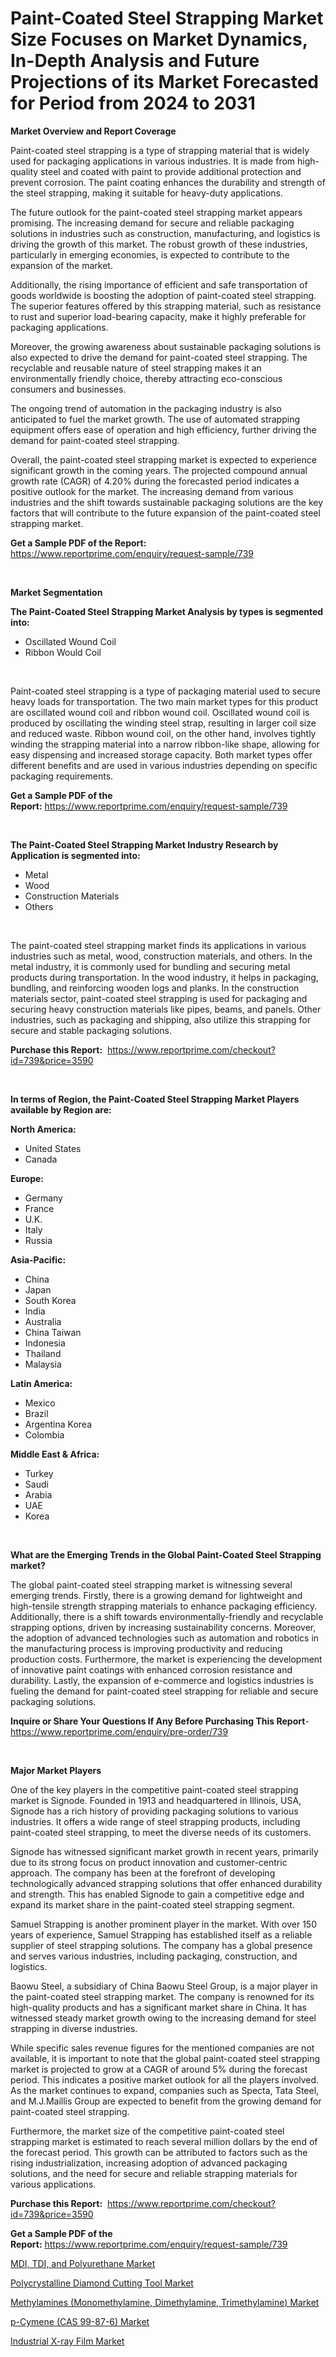 <p><h1>Paint-Coated Steel Strapping Market Size Focuses on Market Dynamics, In-Depth Analysis and Future Projections of its Market Forecasted for Period from 2024 to 2031</h1></p><p><strong>Market Overview and Report Coverage</strong></p>
<p><p>Paint-coated steel strapping is a type of strapping material that is widely used for packaging applications in various industries. It is made from high-quality steel and coated with paint to provide additional protection and prevent corrosion. The paint coating enhances the durability and strength of the steel strapping, making it suitable for heavy-duty applications.</p><p>The future outlook for the paint-coated steel strapping market appears promising. The increasing demand for secure and reliable packaging solutions in industries such as construction, manufacturing, and logistics is driving the growth of this market. The robust growth of these industries, particularly in emerging economies, is expected to contribute to the expansion of the market.</p><p>Additionally, the rising importance of efficient and safe transportation of goods worldwide is boosting the adoption of paint-coated steel strapping. The superior features offered by this strapping material, such as resistance to rust and superior load-bearing capacity, make it highly preferable for packaging applications.</p><p>Moreover, the growing awareness about sustainable packaging solutions is also expected to drive the demand for paint-coated steel strapping. The recyclable and reusable nature of steel strapping makes it an environmentally friendly choice, thereby attracting eco-conscious consumers and businesses.</p><p>The ongoing trend of automation in the packaging industry is also anticipated to fuel the market growth. The use of automated strapping equipment offers ease of operation and high efficiency, further driving the demand for paint-coated steel strapping.</p><p>Overall, the paint-coated steel strapping market is expected to experience significant growth in the coming years. The projected compound annual growth rate (CAGR) of 4.20% during the forecasted period indicates a positive outlook for the market. The increasing demand from various industries and the shift towards sustainable packaging solutions are the key factors that will contribute to the future expansion of the paint-coated steel strapping market.</p></p>
<p><strong>Get a Sample PDF of the Report:</strong> <a href="https://www.reportprime.com/enquiry/request-sample/739">https://www.reportprime.com/enquiry/request-sample/739</a></p>
<p>&nbsp;</p>
<p><strong>Market Segmentation</strong></p>
<p><strong>The Paint-Coated Steel Strapping Market Analysis by types is segmented into:</strong></p>
<p><ul><li>Oscillated Wound Coil</li><li>Ribbon Would Coil</li></ul></p>
<p>&nbsp;</p>
<p><p>Paint-coated steel strapping is a type of packaging material used to secure heavy loads for transportation. The two main market types for this product are oscillated wound coil and ribbon wound coil. Oscillated wound coil is produced by oscillating the winding steel strap, resulting in larger coil size and reduced waste. Ribbon wound coil, on the other hand, involves tightly winding the strapping material into a narrow ribbon-like shape, allowing for easy dispensing and increased storage capacity. Both market types offer different benefits and are used in various industries depending on specific packaging requirements.</p></p>
<p><strong>Get a Sample PDF of the Report:</strong>&nbsp;<a href="https://www.reportprime.com/enquiry/request-sample/739">https://www.reportprime.com/enquiry/request-sample/739</a></p>
<p>&nbsp;</p>
<p><strong>The Paint-Coated Steel Strapping Market Industry Research by Application is segmented into:</strong></p>
<p><ul><li>Metal</li><li>Wood</li><li>Construction Materials</li><li>Others</li></ul></p>
<p>&nbsp;</p>
<p><p>The paint-coated steel strapping market finds its applications in various industries such as metal, wood, construction materials, and others. In the metal industry, it is commonly used for bundling and securing metal products during transportation. In the wood industry, it helps in packaging, bundling, and reinforcing wooden logs and planks. In the construction materials sector, paint-coated steel strapping is used for packaging and securing heavy construction materials like pipes, beams, and panels. Other industries, such as packaging and shipping, also utilize this strapping for secure and stable packaging solutions.</p></p>
<p><strong>Purchase this Report:</strong>&nbsp; <a href="https://www.reportprime.com/checkout?id=739&price=3590">https://www.reportprime.com/checkout?id=739&price=3590</a></p>
<p>&nbsp;</p>
<p><strong>In terms of Region, the Paint-Coated Steel Strapping Market Players available by Region are:</strong></p>
<p>
    <p> <strong> North America: </strong>
        <ul>
            <li>United States</li>
            <li>Canada</li>
        </ul>
        </p> 
    <p> <strong> Europe: </strong>
        <ul>
            <li>Germany</li>
            <li>France</li>
            <li>U.K.</li>
            <li>Italy</li>
            <li>Russia</li>
        </ul>
        </p> 
    <p> <strong> Asia-Pacific: </strong>
        <ul>
            <li>China</li>
            <li>Japan</li>
            <li>South Korea</li>
            <li>India</li>
            <li>Australia</li>
            <li>China Taiwan</li>
            <li>Indonesia</li>
            <li>Thailand</li>
            <li>Malaysia</li>
        </ul>
        </p> 
    <p> <strong> Latin America: </strong>
        <ul>
            <li>Mexico</li>
            <li>Brazil</li>
            <li>Argentina Korea</li>
            <li>Colombia</li>
        </ul>
        </p> 
    <p> <strong> Middle East & Africa: </strong>
        <ul>
            <li>Turkey</li>
            <li>Saudi</li>
            <li>Arabia</li>
            <li>UAE</li>
            <li>Korea</li>
        </ul>
    </p>
    </p>
<p>&nbsp;</p>
<p><strong>What are the Emerging Trends in the Global Paint-Coated Steel Strapping market?</strong></p>
<p><p>The global paint-coated steel strapping market is witnessing several emerging trends. Firstly, there is a growing demand for lightweight and high-tensile strength strapping materials to enhance packaging efficiency. Additionally, there is a shift towards environmentally-friendly and recyclable strapping options, driven by increasing sustainability concerns. Moreover, the adoption of advanced technologies such as automation and robotics in the manufacturing process is improving productivity and reducing production costs. Furthermore, the market is experiencing the development of innovative paint coatings with enhanced corrosion resistance and durability. Lastly, the expansion of e-commerce and logistics industries is fueling the demand for paint-coated steel strapping for reliable and secure packaging solutions.</p></p>
<p><strong>Inquire or Share Your Questions If Any Before Purchasing This Report</strong>- <a href="https://www.reportprime.com/enquiry/pre-order/739">https://www.reportprime.com/enquiry/pre-order/739</a></p>
<p>&nbsp;</p>
<p><strong>Major Market Players</strong></p>
<p><p>One of the key players in the competitive paint-coated steel strapping market is Signode. Founded in 1913 and headquartered in Illinois, USA, Signode has a rich history of providing packaging solutions to various industries. It offers a wide range of steel strapping products, including paint-coated steel strapping, to meet the diverse needs of its customers. </p><p>Signode has witnessed significant market growth in recent years, primarily due to its strong focus on product innovation and customer-centric approach. The company has been at the forefront of developing technologically advanced strapping solutions that offer enhanced durability and strength. This has enabled Signode to gain a competitive edge and expand its market share in the paint-coated steel strapping segment. </p><p>Samuel Strapping is another prominent player in the market. With over 150 years of experience, Samuel Strapping has established itself as a reliable supplier of steel strapping solutions. The company has a global presence and serves various industries, including packaging, construction, and logistics. </p><p>Baowu Steel, a subsidiary of China Baowu Steel Group, is a major player in the paint-coated steel strapping market. The company is renowned for its high-quality products and has a significant market share in China. It has witnessed steady market growth owing to the increasing demand for steel strapping in diverse industries. </p><p>While specific sales revenue figures for the mentioned companies are not available, it is important to note that the global paint-coated steel strapping market is projected to grow at a CAGR of around 5% during the forecast period. This indicates a positive market outlook for all the players involved. As the market continues to expand, companies such as Specta, Tata Steel, and M.J.Maillis Group are expected to benefit from the growing demand for paint-coated steel strapping.</p><p>Furthermore, the market size of the competitive paint-coated steel strapping market is estimated to reach several million dollars by the end of the forecast period. This growth can be attributed to factors such as the rising industrialization, increasing adoption of advanced packaging solutions, and the need for secure and reliable strapping materials for various applications.</p></p>
<p><strong>Purchase this Report:</strong>&nbsp;&nbsp;<a href="https://www.reportprime.com/checkout?id=739&price=3590">https://www.reportprime.com/checkout?id=739&price=3590</a></p>
<p></p>
<p><strong>Get a Sample PDF of the Report:</strong>&nbsp;<a href="https://www.reportprime.com/enquiry/request-sample/739">https://www.reportprime.com/enquiry/request-sample/739</a></p>
<p><p><a href="https://github.com/melchekhinf/Market-Research-Report-List-2/blob/main/mdi-tdi-and-polyurethane-market.md">MDI, TDI, and Polyurethane Market</a></p><p><a href="https://github.com/kholmovskayalyudmila/Market-Research-Report-List-2/blob/main/polycrystalline-diamond-cutting-tool-market.md">Polycrystalline Diamond Cutting Tool Market</a></p><p><a href="https://github.com/merzlyukov93/Market-Research-Report-List-2/blob/main/methylamines-monomethylamine-dimethylamine-trimethylamine-market.md">Methylamines (Monomethylamine, Dimethylamine, Trimethylamine) Market</a></p><p><a href="https://github.com/sofyaavrova/Market-Research-Report-List-2/blob/main/p-cymene-cas-99-87-6-market.md">p-Cymene (CAS 99-87-6) Market</a></p><p><a href="https://github.com/sndrkn/Market-Research-Report-List-2/blob/main/industrial-x-ray-film-market.md">Industrial X-ray Film Market</a></p></p>